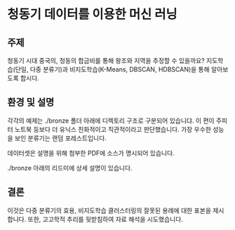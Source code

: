 # 청동기 데이터를 이용한 머신 러닝

## 주제
청동기 시대 중국의, 청동의 합금비를 통해 왕조와 지역을 추정할 수 있을까요?
지도학습(단일, 다중 분류기)과 비지도학습(K-Means, DBSCAN, HDBSCAN)을 통해 알아보도록 합시다.

## 환경 및 설명

각각의 예제는 ./bronze 폴더 아래에 디렉토리 구조로 구분되어 있습니댜.
이 편이 주피터 노트북 등보다 더 유닉스 친화적이고 직관적이라고 판단했습니다.
가장 우수한 성능을 보인 분류기는 랜덤 포레스트입니다.

데이터셋은 설명을 위해 첨부한 PDF에 소스가 명시되어 있습니다.

./bronze 아래의 리드미에 상세 설명이 있습니다.

## 결론
이것은 다중 분류기의 효용, 비지도학습 클러스터링의 잘못된 용례에 대한 표본을 제시합니다.
또한, 고고학적 추리를 뒷받침하여 자료 해석을 시도했습니다.
